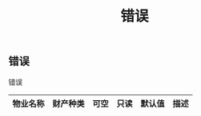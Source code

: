 ﻿---
title: 错误
second_title: Aspose.Cells Cloud Documen
type: docs
url: /zh/specification/model/error/
description: Aspose.Cells 云模型规范：错误。轻松处理 Excel 和其他电子表格文档，具有打开、生成、编辑、拆分、合并、比较和转换等功能
weight: 50
---
## **错误**

错误

|物业名称|财产种类|可空|只读|默认值|描述|
|:- |:- |:- |:- |:- |:- |

